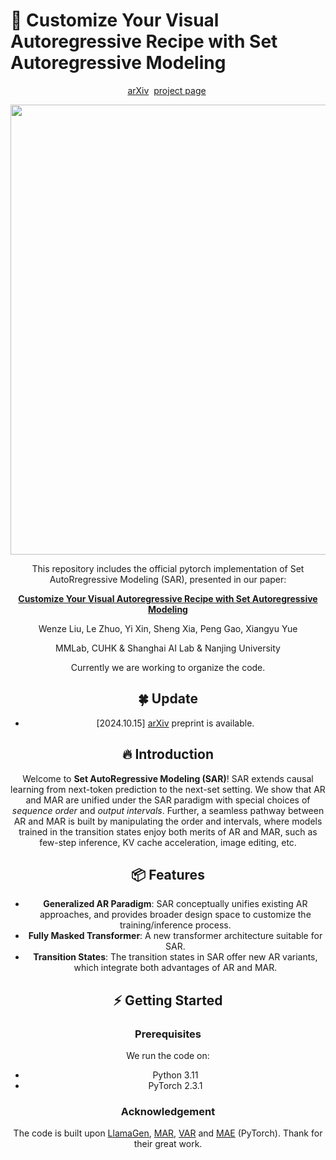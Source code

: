 # 🚀 Customize Your Visual Autoregressive Recipe with Set Autoregressive Modeling
<div align="center">

[arXiv](https://arxiv.org/abs/)&nbsp;
[project page](https://poppuppy.github.io/sar.github.io/)&nbsp;

<p align="center">
  <img src="assets/visualization.png" width="720">
</p>

This repository includes the official pytorch implementation of Set AutoRregressive Modeling (SAR), presented in our paper:

**[Customize Your Visual Autoregressive Recipe with Set Autoregressive Modeling](https://arxiv.org/abs/)**

Wenze Liu, Le Zhuo, Yi Xin, Sheng Xia, Peng Gao, Xiangyu Yue

MMLab, CUHK & Shanghai AI Lab & Nanjing University

Currently we are working to organize the code.

## 🍀 Update

- [2024.10.15] [arXiv](https://arxiv.org/abs/) preprint is available.

## 🔥 Introduction

Welcome to **Set AutoRegressive Modeling (SAR)**! SAR extends causal learning from next-token prediction to the next-set setting. We show that AR and MAR are unified under the SAR paradigm with special choices of *sequence order* and *output intervals*. Further, a seamless pathway between AR and MAR is built by manipulating the order and intervals, where models trained in the transition states enjoy both merits of AR and MAR, such as few-step inference, KV cache acceleration, image editing, etc. 

## 📦 Features

- **Generalized AR Paradigm**: SAR conceptually unifies existing AR approaches, and provides broader design space to customize the training/inference process.
- **Fully Masked Transformer**: A new transformer architecture suitable for SAR.
- **Transition States**: The transition states in SAR offer new AR variants, which integrate both advantages of AR and MAR.

## ⚡ Getting Started

### Prerequisites

We run the code on:

- Python 3.11
- PyTorch 2.3.1

### Acknowledgement

The code is built upon [LlamaGen](https://github.com/FoundationVision/LlamaGen), [MAR](https://github.com/LTH14/mar), [VAR](https://github.com/FoundationVision/VAR) and [MAE](https://github.com/facebookresearch/mae) (PyTorch). Thank for their great work.
